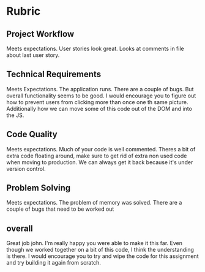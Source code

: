 # Rubric
## Project Workflow
Meets expectations. User stories look great. Looks at comments in file about last user story.

## Technical Requirements
Meets Expectations. The application runs. There are a couple of bugs. But overall functionality seems to be good. I would encourage you to figure out how to prevent users from clicking more than once one th same picture. Additionally how we can move some of this code out of the DOM and into the JS.

## Code Quality
Meets expectations. Much of your code is well commented. Theres a bit of extra code floating around, make sure to get rid of extra non used code when moving to production. We can always get it back because it's under version control.

## Problem Solving
Meets expectations. The problem of memory was solved. There are a couple of bugs that need to be worked out


## overall
Great job john. I'm really happy you were able to make it this far. Even though we worked together on a bit of this code, I think the understanding is there. I would encourage you to try and wipe the code for this assignment and try building it again from scratch.
